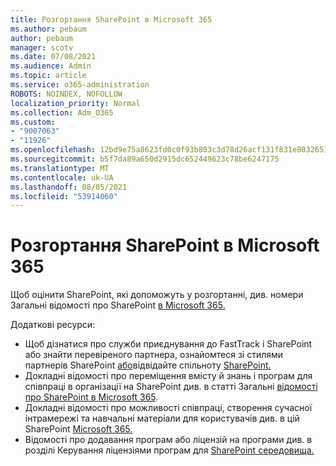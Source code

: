 ```yaml
---
title: Розгортання SharePoint в Microsoft 365
ms.author: pebaum
author: pebaum
manager: scotv
ms.date: 07/08/2021
ms.audience: Admin
ms.topic: article
ms.service: o365-administration
ROBOTS: NOINDEX, NOFOLLOW
localization_priority: Normal
ms.collection: Adm_O365
ms.custom:
- "9007063"
- "11926"
ms.openlocfilehash: 12bd9e75a8623fd0c0f93b803c3d78d26acf131f831e8032651461fe80914c57
ms.sourcegitcommit: b5f7da89a650d2915dc652449623c78be6247175
ms.translationtype: MT
ms.contentlocale: uk-UA
ms.lasthandoff: 08/05/2021
ms.locfileid: "53914060"
---
```

# <a name="deploy-sharepoint-in-microsoft-365"></a>Розгортання SharePoint в Microsoft 365

Щоб оцінити SharePoint, які допоможуть у розгортанні, див. номери Загальні відомості про SharePoint [в Microsoft 365.](/sharepoint/introduction) 

Додаткові ресурси: 

- Щоб дізнатися про служби приєднування до FastTrack і SharePoint або знайти перевіреного партнера, ознайомтеся зі стилями партнерів SharePoint [або](/microsoft-365/sharepoint/sharepoint-partners-sharepoint-support)відвідайте спільноту [SharePoint.](https://techcommunity.microsoft.com/t5/sharepoint/ct-p/SharePoint) 
- Докладні відомості про переміщення вмісту й знань і програм для співпраці в організації на SharePoint див. в статті Загальні [відомості про SharePoint в Microsoft 365](/sharepoint/introduction#migration). 
- Докладні відомості про можливості співпраці, створення сучасної інтрамережі та навчальні матеріали для користувачів див. в цій SharePoint [Microsoft 365.](/sharepoint/introduction#collaboration) 
- Відомості про додавання програм або ліцензій на програми див. в розділі Керування ліцензіями програм для [SharePoint середовища.](/sharepoint/manage-app-licenses) 


